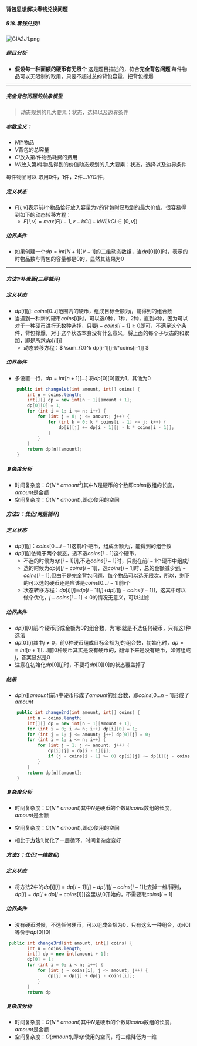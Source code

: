 #### 背包思想解决零钱兑换问题











##### 518.零钱兑换II

![GIA2J1.png](https://s1.ax1x.com/2020/04/09/GIA2J1.png)

##### 题目分析

- **假设每一种面额的硬币有无限个** 这是题目描述的，符合**完全背包问题**:每件物品可以无限制的取用，只要不超过总的背包容量，把背包撑爆

---

##### 完全背包问题的抽象模型

> 动态规划的几大要素：状态，选择以及边界条件

##### 参数定义：

- $N$件物品
- $V$背包的总容量
- $Ci$放入第$i$件物品耗费的费用
- $Wi$放入第$i$件物品得到的价值动态规划的几大要素：状态，选择以及边界条件

每件物品可以 取用0件，1件，2件...$V/Ci$件，

##### **定义状态**

- $F[i,v]$表示前$i$个物品恰好放入容量为$v$的背包时获取到的最大价值，很容易得到如下的动态转移方程：
  - $F[i,v]=max(F[i-1,v-kCi]+kWi|kCi∈[0,v])$

##### 边界条件

- 如果创建一个$dp=int[N+1][V+1]$的二维动态数组，当$dp[0][0]$时，表示的时物品数与背包的容量都是$0$的，显然其结果为$0$

---



##### 方法1:朴素版(三层循环)

##### 定义状态

- $dp[i][j]$: $coins[0..i]$范围内的硬币，组成目标金额为$j$，能得到的组合数
- 当遇到一种新的硬币$coins[i]$时，可以选$0$种，$1$种，$2$种，直到$k$种，因为可以对于一种硬币进行无数种选择，只要$j-coins[i-1]≥0$即可，不满足这个条件，背包撑爆，对于这个状态本身没有什么意义，将上面的每个子状态的和累加，即是所求$dp[i][j]$
  - 动态转移方程：$ \sum_{0}^k dp[i-1][j-k*coins[i-1]] $

##### 边界条件

- 多设置一行，$dp=int[n+1][...]$  将$dp[0][0]$置为$1$，其他为$0$

```java
    public int change1st(int amount, int[] coins) {
        int n = coins.length;
        int[][] dp = new int[n + 1][amount + 1];
        dp[0][0] = 1;
        for (int i = 1; i <= n; i++) {
            for (int j = 0; j <= amount; j++) {
                for (int k = 0; k * coins[i - 1] <= j; k++) {
                    dp[i][j] += dp[i - 1][j - k * coins[i - 1]];
                }
            }
        }
        return dp[n][amount];
    }
```

##### 复杂度分析

- 时间复杂度：$O(N*amount^2)$其中$N$是硬币的个数即$coins$数组的长度，$amount$是金额
- 空间复杂度：$O(N*amount)$,即$dp$使用的空间

#####  方法2：优化(两层循环)

##### 定义状态

- $dp[i][j]$：$coins[0....i-1]$这前$i$个硬币，组成金额为$j$，能得到的组合数
- $dp[i][j]$依赖于两个状态，选不选$coins[i-1]$这个硬币，
  - 不选的时候为$dp[i-1][j]$,不选$coins[i-1]$时，只能在前$i-1$个硬币中组成$j$
  - 选的时候为$dp[i][j-coins[i-1]]$，选$coins[i-1]$时，总的金额减少到$j-coins[i-1]$,但由于是完全背包问题，每个物品可以选无限次，所以，剩下的可以选的硬币还是应该是$coins[0...i-1]$前$i$个
  - 状态转移方程：$dp[i][j]$=$dp[i-1][j]$+$dp[i][j-coins[i-1]]$，这其中可以做个优化，$j-coins[i-1]<0$的情况无意义，可以过滤

##### 边界条件

- $dp[i][0]$前$i$个硬币形成金额为$0$的组合数，为$1$那就是不选任何硬币，只有这$1$种选法
- $dp[0][j]$其中$j≠0$，前$0$种硬币组成目标金额为$j$的组合数，初始化时，$dp==int[n+1][...]$前$0$种硬币其实是没有硬币的，翻译下来是没有硬币，如何组成$j$，答案显然是$0$
- 注意在初始化$dp[0][j]$时，不要将$dp[0][0]$的状态覆盖掉了

##### 结果

- $dp[n][amount]$前$n$中硬币形成了$amount$的组合数，即$coins[0...n-1]$形成了$amount$

```java
    public int change2nd(int amount, int[] coins) {
    	int n = coins.length;
        int[][] dp = new int[n + 1][amount + 1];
        for (int i = 0; i <= n; i++) dp[i][0] = 1;
        for (int j = 1; j <= amount; j++) dp[0][j] = 0;
        for (int i = 1; i <= n; i++) {
            for (int j = 1; j <= amount; j++) {
                dp[i][j] = dp[i - 1][j];
                if (j - coins[i - 1] >= 0) dp[i][j] += dp[i][j - coins[i - 1]];
            }
        }
        return dp[n][amount];
    }
```

##### 复杂度分析

- 时间复杂度：$O(N*amount)$其中$N$是硬币的个数即$coins$数组的长度，$amount$是金额
- 空间复杂度：$O(N*amount)$,即$dp$使用的空间

- 相比于**方法1**,优化了一层循环，时间复杂度变好

##### 方法3：优化(一维数组)

##### 定义状态

- 将方法2中的$dp[i][j] =dp[i - 1][j]+ dp[i][j - coins[i - 1]];$去掉一维$i$得到，$dp[j]=dp[j+dp[j-coins[i]]]$这里$i$从$0$开始的，不需要取$coins[i-1]$

##### 边界条件

- 没有硬币时候，不选任何硬币，可以组成金额为$0$，只有这么一种组合，$dp[0]$等价于$dp[0][0]$

```java
 public int change3rd(int amount, int[] coins) {
        int n = coins.length;
        int[] dp = new int[amount + 1];
        dp[0] = 1;
        for (int i = 0; i < n; i++) {
            for (int j = coins[i]; j <= amount; j++) {
                dp[j] = dp[j] + dp[j - coins[i]];
            }
        }
        return dp
```

##### 复杂度分析

- 时间复杂度：$O(N*amount)$其中$N$是硬币的个数即$coins$数组的长度，$amount$是金额
- 空间复杂度：$O(amount)$,即$dp$使用的空间，将二维降低为一维



































